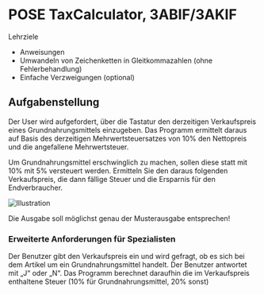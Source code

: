 # POSE TaxCalculator, 3ABIF/3AKIF

Lehrziele

- Anweisungen
- Umwandeln von Zeichenketten in Gleitkommazahlen (ohne Fehlerbehandlung)
- Einfache Verzweigungen (optional)

## Aufgabenstellung

Der User wird aufgefordert, über die Tastatur den derzeitigen Verkaufspreis eines Grundnahrungsmittels einzugeben. Das Programm ermittelt daraus auf Basis des derzeitigen Mehrwertsteuersatzes von 10% den Nettopreis und die angefallene Mehrwertsteuer.

Um Grundnahrungsmittel erschwinglich zu machen, sollen diese statt mit 10% mit 5% versteuert werden. Ermitteln Sie den daraus folgenden Verkaufspreis, die dann fällige Steuer und die Ersparnis für den Endverbraucher.

![Illustration](TaxCalculator.001.png)

Die Ausgabe soll möglichst genau der Musterausgabe entsprechen!

### Erweiterte Anforderungen für Spezialisten

Der Benutzer gibt den Verkaufspreis ein und wird gefragt, ob es sich bei dem Artikel um ein Grundnahrungsmittel handelt. Der Benutzer antwortet mit „J“ oder „N“. Das Programm berechnet daraufhin die im Verkaufspreis enthaltene Steuer (10% für Grundnahrungsmittel, 20% sonst)
